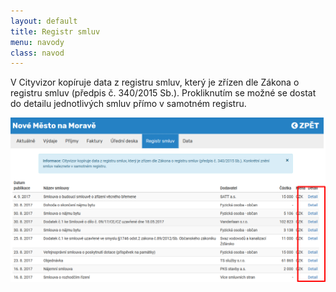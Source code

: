 ```yaml
---
layout: default
title: Registr smluv
menu: navody
class: navod
---
```


V Cityvizor kopíruje data z registru smluv, který je zřízen dle Zákona o registru smluv (předpis č. 340/2015 Sb.). Prokliknutím se možné se dostat do detailu jednotlivých smluv přímo v samotném registru.

![Registr-smluv_1](Registr-smluv_1.png)
